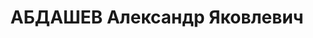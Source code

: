 ---
title: АБДАШЕВ Александр Яковлевич
description: 'Род. в 1905, Челябинская обл., г. Миасс, русский. Проживал: г. Свердловск.
  ВИЗ, секретарь комитета ВЛКСМ

  Арестован 06.09.1937. Приговор: 14.01.1938 – ВМН. Расстрелян 14.01.1938'
---